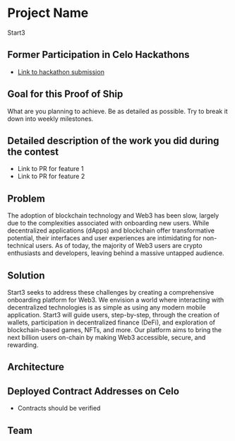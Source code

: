 # Project Name
Start3

## Former Participation in Celo Hackathons

- [Link to hackathon submission](https://github.com/Blssngx/START3)

## Goal for this Proof of Ship

What are you planning to achieve. Be as detailed as possible. Try to break it down into weekly milestones. 

## Detailed description of the work you did during the contest

- Link to PR for feature 1
- Link to PR for feature 2

## Problem
The adoption of blockchain technology and Web3 has been slow, largely due to the complexities associated with onboarding new users. While decentralized applications (dApps) and blockchain offer transformative potential, their interfaces and user experiences are intimidating for non-technical users. As of today, the majority of Web3 users are crypto enthusiasts and developers, leaving behind a massive untapped audience.

## Solution
Start3 seeks to address these challenges by creating a comprehensive onboarding platform for Web3. We envision a world where interacting with decentralized technologies is as simple as using any modern mobile application. Start3 will guide users, step-by-step, through the creation of wallets, participation in decentralized finance (DeFi), and exploration of blockchain-based games, NFTs, and more. Our platform aims to bring the next billion users on-chain by making Web3 accessible, secure, and rewarding.

## Architecture

## Deployed Contract Addresses on Celo

- Contracts should be verified

## Team

